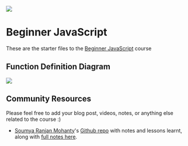 ![](https://res.cloudinary.com/wesbos/image/upload/v1574876851/BJS/BJS-Social-Share.png)

# Beginner JavaScript

These are the starter files to the [Beginner JavaScript](https://BeginnerJavaScript.com) course

## Function Definition Diagram

![](function-definition.jpg)

## Community Resources

Please feel free to add your blog post, videos, notes, or anything else related to the course :)

- [Soumya Ranjan Mohanty](https://github.com/geekysrm)'s [Github repo](https://github.com/geekysrm/javascript-notes) with notes and lessons learnt, along with [full notes here](http://bit.ly/beginner-javascript-notes).
